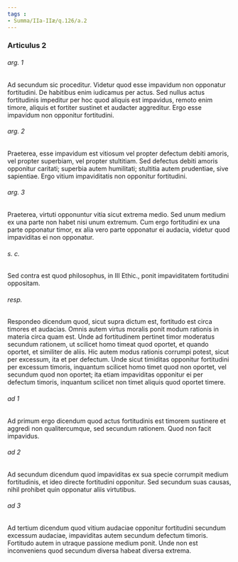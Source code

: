 ```yaml
---
tags : 
- Summa/IIa-IIæ/q.126/a.2
---
```


### Articulus 2

###### arg. 1
Ad secundum sic proceditur. Videtur quod esse impavidum non opponatur fortitudini. De habitibus enim iudicamus per actus. Sed nullus actus fortitudinis impeditur per hoc quod aliquis est impavidus, remoto enim timore, aliquis et fortiter sustinet et audacter aggreditur. Ergo esse impavidum non opponitur fortitudini.

###### arg. 2
Praeterea, esse impavidum est vitiosum vel propter defectum debiti amoris, vel propter superbiam, vel propter stultitiam. Sed defectus debiti amoris opponitur caritati; superbia autem humilitati; stultitia autem prudentiae, sive sapientiae. Ergo vitium impaviditatis non opponitur fortitudini.

###### arg. 3
Praeterea, virtuti opponuntur vitia sicut extrema medio. Sed unum medium ex una parte non habet nisi unum extremum. Cum ergo fortitudini ex una parte opponatur timor, ex alia vero parte opponatur ei audacia, videtur quod impaviditas ei non opponatur.

###### s. c.
Sed contra est quod philosophus, in III Ethic., ponit impaviditatem fortitudini oppositam.

###### resp.
Respondeo dicendum quod, sicut supra dictum est, fortitudo est circa timores et audacias. Omnis autem virtus moralis ponit modum rationis in materia circa quam est. Unde ad fortitudinem pertinet timor moderatus secundum rationem, ut scilicet homo timeat quod oportet, et quando oportet, et similiter de aliis. Hic autem modus rationis corrumpi potest, sicut per excessum, ita et per defectum. Unde sicut timiditas opponitur fortitudini per excessum timoris, inquantum scilicet homo timet quod non oportet, vel secundum quod non oportet; ita etiam impaviditas opponitur ei per defectum timoris, inquantum scilicet non timet aliquis quod oportet timere.

###### ad 1
Ad primum ergo dicendum quod actus fortitudinis est timorem sustinere et aggredi non qualitercumque, sed secundum rationem. Quod non facit impavidus.

###### ad 2
Ad secundum dicendum quod impaviditas ex sua specie corrumpit medium fortitudinis, et ideo directe fortitudini opponitur. Sed secundum suas causas, nihil prohibet quin opponatur aliis virtutibus.

###### ad 3
Ad tertium dicendum quod vitium audaciae opponitur fortitudini secundum excessum audaciae, impaviditas autem secundum defectum timoris. Fortitudo autem in utraque passione medium ponit. Unde non est inconveniens quod secundum diversa habeat diversa extrema.

